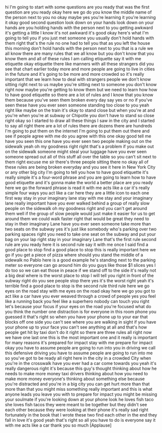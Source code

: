 
hi I&#39;m going to start with some
questions are you ready that was the
first question are you ready okay here
we go do you know the middle name of the
person next to you no okay
maybe yes you&#39;re learning it you&#39;re
learning it okay good
second question look down on your hands
look down on your hands are you holding
hands with the person next to you
getting awkward it&#39;s getting a little I
know it&#39;s not awkward it&#39;s good okay
here&#39;s what I&#39;m going to tell you if you
just met someone you usually don&#39;t hold
hands with them right that&#39;s the rule no
one had to tell you that as you left the
house this morning don&#39;t hold hands with
the person next to you that is a rule we
all know there are many rules that we
all know but you don&#39;t know that you
know them and all of these rules I am
calling etiquette say it with me
etiquette okay etiquette there like
manners with all these strangers did you
see that chart earlier today more and
more people are going to live in cities
in the future and it&#39;s going to be more
and more crowded so it&#39;s really
important that we learn how to deal with
strangers people we don&#39;t know sitting
right next to us maybe you&#39;re sitting
next to someone you don&#39;t know right now
maybe you&#39;re getting to know them but we
need to learn how how to have good
etiquette so there are a lot of rules
and I know that you know them because
you&#39;ve seen them broken every day say
yes or no if you&#39;ve seen these have you
ever seen someone standing too close to
you yeah right like maybe on the train
it&#39;s okay to stand close but when you&#39;re
at and you&#39;re when you&#39;re at subway or
Chipotle you don&#39;t have to stand so
close right okay so I started to draw
all these things I saw in the city and I
started to say all right there are a lot
of rules there are dozens there are
hundreds I&#39;m going to put them on the
internet I&#39;m going to put them out there
and see if people agree with me do you
agree with this one
okay good tell me have you seen this one
have you ever seen two people making out
on the sidewalk
yeah oh my goodness right right that&#39;s a
problem if you make out on the sidewalk
someone might steal your luggage have
you ever seen someone spread out all of
this stuff all over the table so you
can&#39;t sit next to them right
excuse me sir there&#39;s three people
sitting there no okay all of these rules
are being broken everyday and you see it
here in New York City or any other big
city I&#39;m going to tell you how to have
good etiquette it&#39;s really simple it&#39;s a
four-word phrase and you are going to
learn how to have good etiquette and
it&#39;s gonna make the world a better place
are you ready here we go
the forward phrase is read it with me
acts like a car it&#39;s really simple four
ways you act like a car here they are a
little icon to each one first way stay
in your imaginary lane stay with me stay
and your imaginary lane really important
have you ever walked behind a group of
really slow people on the sidewalk oh my
goodness right and you can&#39;t get around
them well if the group of slow people
would just make it easier for us to get
around them we could walk faster right
that would be great
they need to stay in their imaginary
Lane have you ever seen someone take
more than two seats on the subway yes
it&#39;s just like somebody who&#39;s parking
over two parking spaces right you need
to take one seat on the subway and put
your bag on your lap right stay in your
imaginary Lane that&#39;s the first rule
second rule are you ready here it is
second rule say it with me once I said
find a good place to stop find a good
place to stop this is really important
here we go if you get a piece of pizza
where should you stand the middle of a
sidewalk no Pablo here is a good example
he&#39;s standing next to the parking meter
so everyone can go around him do you
guys like those $1 slices yes I do too
so we can eat those in peace if we stand
off to the side it&#39;s really not a big
deal
where is the worst place to stop I will
tell you right in front of the subway
right do you see people stop there yes
it&#39;s the worst right yeah it&#39;s terrible
find a good place to stop is the second
rule third rule here we go
eyes on the road stay with me eyes on
the road okay here we go you got to act
like a car have you ever weaved through
a crowd of people yes you feel like a
running back you feel like a superhero
nobody can touch you right let&#39;s because
your focus if your eyes on the road
you&#39;re focused what do you think the
number one distraction is for everyone
in this room phone you guessed it that&#39;s
right so when you have your phone up to
your ear that blocks off one side you
can&#39;t see where you are walking in sight
if you have your phone up to your face
you can&#39;t see anything at all and that&#39;s
how people get hit by taxi don&#39;t do it
right so there are three rules all right
now we have one last one this is the
most important one and it really is
important for many reasons it&#39;s prepared
for impact stay with me prepare for
impact okay you have to assume people
are going to run into you in driving we
call this defensive driving you have to
assume people are going to run into me
so you&#39;ve got to be ready all right here
in the city in a crowded City when
you&#39;re in the crosswalk have you ever
had a car come towards you yeah it&#39;s
really dangerous right it&#39;s because this
guy&#39;s thought thinking about how he
needs to make more money
taxi drivers thinking about how you need
to make more money everyone&#39;s thinking
about something else because you&#39;re
distracted and you&#39;re in a big city you
can get hurt more than that more than
that you might miss something really
important and this is what anyone leads
you leave you with to prepare for impact
you might be missing your soulmate
if you&#39;re looking down at your phone
look he loves fish taco she loves fish
tacos they were meant to be together but
they didn&#39;t see each other because they
were looking at their phone it&#39;s really
sad right fortunately in the book that I
wrote these two find each other in the
end they fall in love it&#39;s good yeah
that&#39;s right
so all you have to do is everyone say it
with me
acts like a car thank you so much
[Applause]
